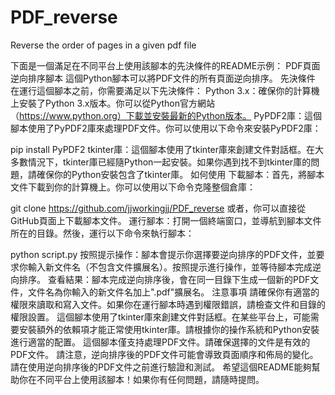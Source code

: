 # PDF_reverse
Reverse the order of pages in a given pdf file

下面是一個滿足在不同平台上使用該腳本的先決條件的README示例：
PDF頁面逆向排序腳本
這個Python腳本可以將PDF文件的所有頁面逆向排序。
先決條件
在運行這個腳本之前，你需要滿足以下先決條件：
  Python 3.x：確保你的計算機上安裝了Python 3.x版本。你可以從Python官方網站（https://www.python.org）下載並安裝最新的Python版本。
  PyPDF2庫：這個腳本使用了PyPDF2庫來處理PDF文件。你可以使用以下命令來安裝PyPDF2庫：


  pip install PyPDF2
tkinter庫：這個腳本使用了tkinter庫來創建文件對話框。在大多數情況下，tkinter庫已經隨Python一起安裝。如果你遇到找不到tkinter庫的問題，請確保你的Python安裝包含了tkinter庫。
如何使用
下載腳本：首先，將腳本文件下載到你的計算機上。你可以使用以下命令克隆整個倉庫：


   git clone <https://github.com/jjworkingjj/PDF_reverse>
或者，你可以直接從GitHub頁面上下載腳本文件。
運行腳本：打開一個終端窗口，並導航到腳本文件所在的目錄。然後，運行以下命令來執行腳本：


   python script.py
按照提示操作：腳本會提示你選擇要逆向排序的PDF文件，並要求你輸入新文件名（不包含文件擴展名）。按照提示進行操作，並等待腳本完成逆向排序。
查看結果：腳本完成逆向排序後，會在同一目錄下生成一個新的PDF文件，文件名為你輸入的新文件名加上".pdf"擴展名。
注意事項
請確保你有適當的權限來讀取和寫入文件。如果你在運行腳本時遇到權限錯誤，請檢查文件和目錄的權限設置。
這個腳本使用了tkinter庫來創建文件對話框。在某些平台上，可能需要安裝額外的依賴項才能正常使用tkinter庫。請根據你的操作系統和Python安裝進行適當的配置。
這個腳本僅支持處理PDF文件。請確保選擇的文件是有效的PDF文件。
請注意，逆向排序後的PDF文件可能會導致頁面順序和佈局的變化。請在使用逆向排序後的PDF文件之前進行驗證和測試。
希望這個README能夠幫助你在不同平台上使用該腳本！如果你有任何問題，請隨時提問。
